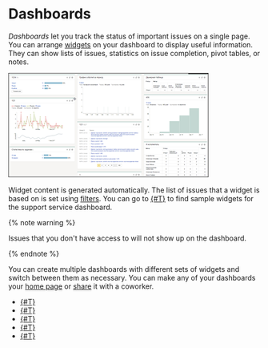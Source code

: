 # Dashboards

_Dashboards_ let you track the status of important issues on a single page. You can arrange [widgets](widgets.md) on your dashboard to display useful information. They can show lists of issues, statistics on issue completion, pivot tables, or notes.

![](../../_assets/tracker/dashboard-examp.png)

Widget content is generated automatically. The list of issues that a widget is based on is set using [filters](create-filter.md). You can go to [{#T}](../support-process-dashboards.md) to find sample widgets for the support service dashboard.

{% note warning %}

Issues that you don't have access to will not show up on the dashboard.

{% endnote %}

You can create multiple dashboards with different sets of widgets and switch between them as necessary. You can make any of your dashboards your [home page](startpage-dashboard.md) or [share](share-dashboard.md) it with a coworker.

- [{#T}](create-dashboard.md)
- [{#T}](edit-dashboard.md)
- [{#T}](share-dashboard.md)
- [{#T}](startpage-dashboard.md)
- [{#T}](widgets.md)
